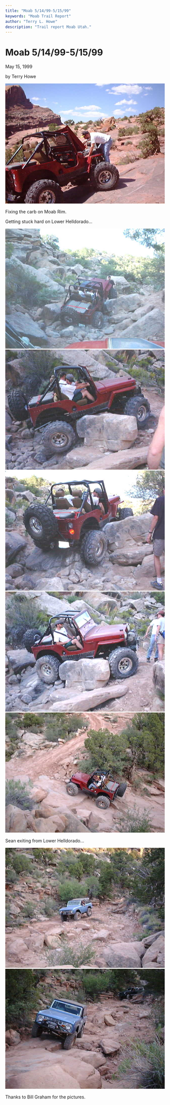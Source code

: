 ```yaml
---
title: "Moab 5/14/99-5/15/99"
keywords: "Moab Trail Report"
author: "Terry L. Howe"
description: "Trail report Moab Utah."
---
```


# Moab 5/14/99-5/15/99

May 15, 1999

by Terry Howe

![Moab](terry.jpg)

Fixing the carb on Moab Rim.

Getting stuck hard on Lower Helldorado...

![Moab](moterry1.jpg)
![Moab](terry12.jpg)
![Moab](terry3.jpg)
![Moab](terry5.jpg)
![Moab](terry6.jpg)

Sean exiting from Lower Helldorado...

![Moab](sean.jpg)
![Moab](sean1.jpg)

Thanks to Bill Graham for the pictures.